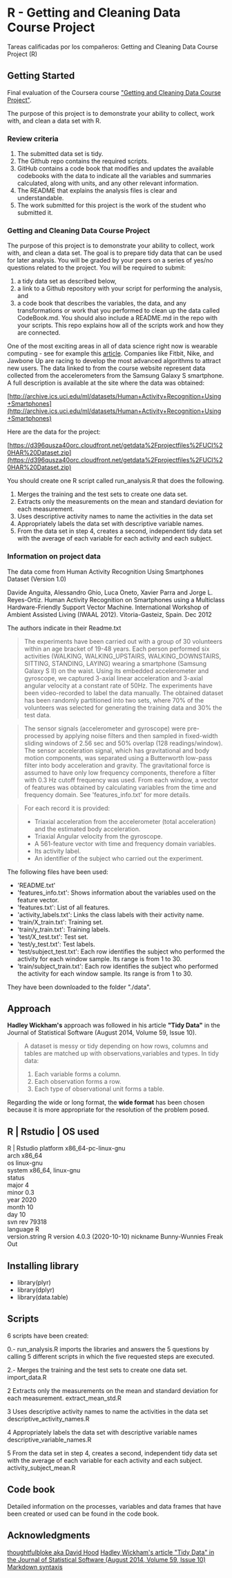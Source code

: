 # R - Getting and Cleaning Data Course Project
Tareas calificadas por los compañeros: Getting and Cleaning Data Course Project (R)

## Getting Started
Final evaluation of the Coursera course ["Getting and Cleaning Data Course Project"](https://www.coursera.org/learn/data-cleaning).

The purpose of this project is to demonstrate your ability to collect, work with, and clean a data set with R.

### Review criteria
1) The submitted data set is tidy. 
2) The Github repo contains the required scripts.
3) GitHub contains a code book that modifies and updates the available codebooks with the data to indicate all the variables and summaries calculated, along with units, and any other relevant information.
4) The README that explains the analysis files is clear and understandable.
5) The work submitted for this project is the work of the student who submitted it.

### Getting and Cleaning Data Course Project
The purpose of this project is to demonstrate your ability to collect, work with, and clean a data set. The goal is to prepare tidy data that can be used for later analysis. You will be graded by your peers on a series of yes/no questions related to the project. You will be required to submit:
1) a tidy data set as described below,
2) a link to a Github repository with your script for performing the analysis, and
3) a code book that describes the variables, the data, and any transformations or work that you performed to clean up the data called CodeBook.md. You should also include a README.md in the repo with your scripts. This repo explains how all of the scripts work and how they are connected.

One of the most exciting areas in all of data science right now is wearable computing - see for example this [article](http://www.insideactivitytracking.com/data-science-activity-tracking-and-the-battle-for-the-worlds-top-sports-brand/). Companies like Fitbit, Nike, and Jawbone Up are racing to develop the most advanced algorithms to attract new users. The data linked to from the course website represent data collected from the accelerometers from the Samsung Galaxy S smartphone. A full description is available at the site where the data was obtained:

[http://archive.ics.uci.edu/ml/datasets/Human+Activity+Recognition+Using+Smartphones](http://archive.ics.uci.edu/ml/datasets/Human+Activity+Recognition+Using+Smartphones)

Here are the data for the project:

 [https://d396qusza40orc.cloudfront.net/getdata%2Fprojectfiles%2FUCI%20HAR%20Dataset.zip](https://d396qusza40orc.cloudfront.net/getdata%2Fprojectfiles%2FUCI%20HAR%20Dataset.zip)  

You should create one R script called run_analysis.R that does the following. 

1. Merges the training and the test sets to create one data set.
2. Extracts only the measurements on the mean and standard deviation for each measurement.
3. Uses descriptive activity names to name the activities in the data set
4. Appropriately labels the data set with descriptive variable names.
5. From the data set in step 4, creates a second, independent tidy data set with the average of each variable for each activity and each subject.

### Information on project data
The data come from  Human Activity Recognition Using Smartphones Dataset (Version 1.0)

Davide Anguita, Alessandro Ghio, Luca Oneto, Xavier Parra and Jorge L. Reyes-Ortiz. Human Activity Recognition on Smartphones using a Multiclass Hardware-Friendly Support Vector Machine. International Workshop of Ambient Assisted Living (IWAAL 2012). Vitoria-Gasteiz, Spain. Dec 2012

The authors indicate in their Readme.txt

>The experiments have been carried out with a group of 30 volunteers within an age bracket of 19-48 years. Each person performed six activities (WALKING, WALKING_UPSTAIRS, WALKING_DOWNSTAIRS, SITTING, STANDING, LAYING) wearing a smartphone (Samsung Galaxy S II) on the waist. Using its embedded accelerometer and gyroscope, we captured 3-axial linear acceleration and 3-axial angular velocity at a constant rate of 50Hz. The experiments have been video-recorded to label the data manually. The obtained dataset has been randomly partitioned into two sets, where 70% of the volunteers was selected for generating the training data and 30% the test data. 

>The sensor signals (accelerometer and gyroscope) were pre-processed by applying noise filters and then sampled in fixed-width sliding windows of 2.56 sec and 50% overlap (128 readings/window). The sensor acceleration signal, which has gravitational and body motion components, was separated using a Butterworth low-pass filter into body acceleration and gravity. The gravitational force is assumed to have only low frequency components, therefore a filter with 0.3 Hz cutoff frequency was used. From each window, a vector of features was obtained by calculating variables from the time and frequency domain. See 'features_info.txt' for more details. 

> For each record it is provided:
>- Triaxial acceleration from the accelerometer (total acceleration) and the estimated body acceleration.
>- Triaxial Angular velocity from the gyroscope. 
>- A 561-feature vector with time and frequency domain variables. 
>- Its activity label. 
>- An identifier of the subject who carried out the experiment.

The following files have been used:
- 'README.txt'
- 'features_info.txt': Shows information about the variables used on the feature vector.
- 'features.txt': List of all features.
- 'activity_labels.txt': Links the class labels with their activity name.
- 'train/X_train.txt': Training set.
- 'train/y_train.txt': Training labels.
- 'test/X_test.txt': Test set.
- 'test/y_test.txt': Test labels.
- 'test/subject_test.txt': Each row identifies the subject who performed the activity for each window sample. Its range is from 1 to 30. 
- 'train/subject_train.txt': Each row identifies the subject who performed the activity for each window sample. Its range is from 1 to 30. 

They have been downloaded to the folder "./data".

## Approach
**Hadley Wickham's** approach was followed in his article **"Tidy Data"** in the Journal of Statistical Software (August 2014, Volume 59, Issue 10).
>A dataset is messy or tidy depending on how rows, columns and tables are matched up with observations,variables and types. In tidy data:
>1. Each variable forms a column.
>2. Each observation forms a row.
>3. Each type of observational unit forms a table.

Regarding the wide or long format, the **wide format** has been chosen because it is more appropriate for the resolution of the problem posed.

## R | Rstudio | OS used
R | Rstudio
platform       x86_64-pc-linux-gnu         
arch           x86_64                      
os             linux-gnu                   
system         x86_64, linux-gnu           
status                                     
major          4                           
minor          0.3                         
year           2020                        
month          10                          
day            10                          
svn rev        79318                       
language       R                           
version.string R version 4.0.3 (2020-10-10)
nickname       Bunny-Wunnies Freak Out  

## Installing library
* library(plyr)
* library(dplyr)
* library(data.table)

## Scripts
6 scripts have been created:

0.- run_analysis.R imports the libraries and answers the 5 questions by calling 5 different scripts in which the five requested steps are executed.

2.- Merges the training and the test sets to create one data set.
import_data.R

2 Extracts only the measurements on the mean and standard deviation for each measurement. 
extract_mean_std.R

3 Uses descriptive activity names to name the activities in the data set
descriptive_activity_names.R

4 Appropriately labels the data set with descriptive variable names
descriptive_variable_names.R

5 From the data set in step 4, creates a second, independent tidy data set with the average of each variable for each activity and each subject.
activity_subject_mean.R


## Code book
Detailed information on the processes, variables and data frames that have been created or used can be found in the code book.


## Acknowledgments
[thoughtfulbloke aka David Hood](https://thoughtfulbloke.wordpress.com/2015/09/09/getting-and-cleaning-the-assignment/)
[Hadley Wickham's article "Tidy Data" in the Journal of Statistical Software (August 2014, Volume 59, Issue 10)](https://www.jstatsoft.org/index.php/jss/article/view/v059i10/v59i10.pdf)
[Markdown syntaxis](https://markdown.es/sintaxis-markdown/)

